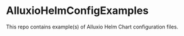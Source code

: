 # AlluxioHelmConfigExamples

This repo contains example(s) of Alluxio Helm Chart configuration files.
